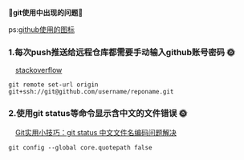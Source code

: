 :chestnut:**git使用中出现的问题**:chestnut:

ps:[github使用的图标](https://segmentfault.com/a/1190000009649780#articleHeader6)

### 1.每次push推送给远程仓库都需要手动输入github账号密码 :sun_with_face:
&emsp;[stackoverflow](https://stackoverflow.com/questions/8588768/git-push-username-password-how-to-avoid)
```
git remote set-url origin git+ssh://git@github.com/username/reponame.git
```

### 2.使用git status等命令显示含中文的文件错误 :sun_with_face:
&emsp;[Git实用小技巧：git status 中文文件名编码问题解决](https://blog.csdn.net/MLQ8087/article/details/52174834)
```
git config --global core.quotepath false
```
